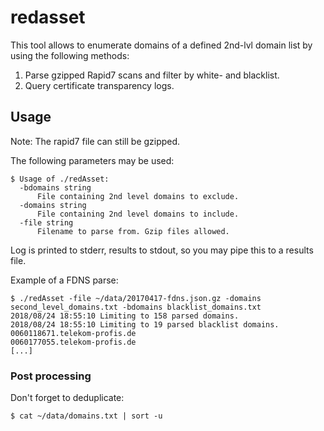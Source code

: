 # redasset

This tool allows to enumerate domains of a defined 2nd-lvl domain list by using the following methods:

1. Parse gzipped Rapid7 scans and filter by white- and blacklist.
2. Query certificate transparency logs.

## Usage

Note: The rapid7 file can still be gzipped.

The following parameters may be used:

```
$ Usage of ./redAsset:
  -bdomains string
      File containing 2nd level domains to exclude.
  -domains string
      File containing 2nd level domains to include.
  -file string
      Filename to parse from. Gzip files allowed.

```

Log is printed to stderr, results to stdout, so you may pipe this to a results file.

Example of a FDNS parse:

    $ ./redAsset -file ~/data/20170417-fdns.json.gz -domains second_level_domains.txt -bdomains blacklist_domains.txt
    2018/08/24 18:55:10 Limiting to 158 parsed domains.
    2018/08/24 18:55:10 Limiting to 19 parsed blacklist domains.
    0060118671.telekom-profis.de
    0060177055.telekom-profis.de
    [...]

### Post processing

Don't forget to deduplicate:

    $ cat ~/data/domains.txt | sort -u

